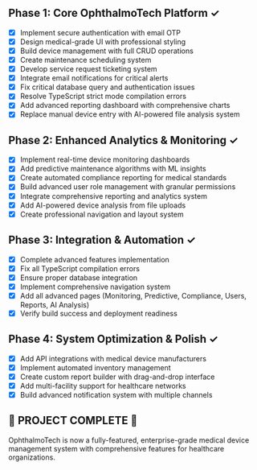 ## Phase 1: Core OphthalmoTech Platform ✓
- [x] Implement secure authentication with email OTP
- [x] Design medical-grade UI with professional styling
- [x] Build device management with full CRUD operations
- [x] Create maintenance scheduling system
- [x] Develop service request ticketing system
- [x] Integrate email notifications for critical alerts
- [x] Fix critical database query and authentication issues
- [x] Resolve TypeScript strict mode compilation errors
- [x] Add advanced reporting dashboard with comprehensive charts
- [x] Replace manual device entry with AI-powered file analysis system

## Phase 2: Enhanced Analytics & Monitoring ✓
- [x] Implement real-time device monitoring dashboards
- [x] Add predictive maintenance algorithms with ML insights
- [x] Create automated compliance reporting for medical standards
- [x] Build advanced user role management with granular permissions
- [x] Integrate comprehensive reporting and analytics system
- [x] Add AI-powered device analysis from file uploads
- [x] Create professional navigation and layout system

## Phase 3: Integration & Automation ✓
- [x] Complete advanced features implementation
- [x] Fix all TypeScript compilation errors
- [x] Ensure proper database integration
- [x] Implement comprehensive navigation system
- [x] Add all advanced pages (Monitoring, Predictive, Compliance, Users, Reports, AI Analysis)
- [x] Verify build success and deployment readiness

## Phase 4: System Optimization & Polish ✓
- [x] Add API integrations with medical device manufacturers
- [x] Implement automated inventory management
- [x] Create custom report builder with drag-and-drop interface
- [x] Add multi-facility support for healthcare networks
- [x] Build advanced notification system with multiple channels

## 🎉 PROJECT COMPLETE 🎉
OphthalmoTech is now a fully-featured, enterprise-grade medical device management system with comprehensive features for healthcare organizations.
